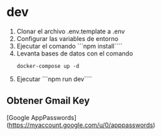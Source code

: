 

# dev

1. Clonar el archivo .env.template a .env
2. Configurar las variables de entorno
3. Ejecutar el comando ```npm install````
4. Levanta bases de datos con el comando 
	```
	docker-compose up -d
	```
5. Ejecutar ```npm run dev````

## Obtener Gmail Key
[Google AppPasswords] (https://myaccount.google.com/u/0/apppasswords)


